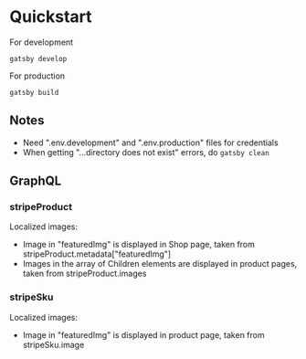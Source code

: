 # Quickstart
For development
```shell
gatsby develop
```

For production
```shell
gatsby build
```

## Notes
* Need ".env.development" and ".env.production" files for credentials
* When getting "...directory does not exist" errors, do ```gatsby clean```

## GraphQL
### stripeProduct
Localized images:
* Image in "featuredImg" is displayed in Shop page, taken from stripeProduct.metadata["featuredImg"]
* Images in the array of Children elements are displayed in product pages, taken from stripeProduct.images

### stripeSku
Localized images:
* Image in "featuredImg" is displayed in product page, taken from stripeSku.image
